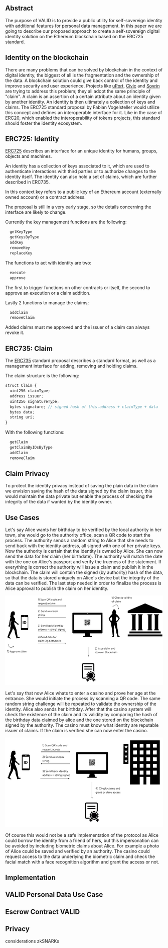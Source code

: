 ## Abstract 

The purpose of VALID is to provide a public utility for self-sovereign identity
with additional features for personal data management. In this paper we are
going to describe our proposed approach to create a self-sovereign digital
identity solution on the Ethereum blockchain based on the ERC725 standard.

## Identity on the blockchain 

There are many problems that can be solved by blockchain in the context of
digital identity, the biggest of all is the fragmentation and the ownership of
the data. A blockchain solution could give back control of the identity and
improve security and user experience. Projects like
[uPort](https://www.uport.me/), [Civic](https://www.civic.com/) and
[Sovrin](https://sovrin.org/) are trying to address this problem; they all
adopt the same principle of "claim". A claim is an assertion of a certain
attribute about an identity given by another identity. An identity is then
ultimately a collection of keys and claims. The ERC725 standard proposal by
Fabian Vogelsteller would utilize this concept and defines an interoperable
interface for it. Like in the case of ERC20, which enabled the interoperability
of tokens projects, this standard should foster the identity ecosystem.

## ERC725: Identity

[ERC725](https://github.com/ethereum/EIPs/issues/725) describes an interface
for an unique identity for humans, groups, objects and machines.

An identity has a collection of keys associated to it, which are used to
authenticate interactions with third parties or to authorize changes to the
identity itself. The identity can also hold a set of claims, which are further
described in ERC735.

In this context key refers to a public key of an Ethereum account (externally
owned account) or a contract address.

The proposal is still in a very early stage, so the details concerning the
interface are likely to change.

Currently the key management functions are the following:

```javascript
  getKeyType
  getKeysByType
  addKey
  removeKey
  replaceKey
```

The functions to act with identity are two:

```javascript
  execute
  approve
```

The first to trigger functions on other contracts or itself, the second to approve an execution or a claim addition.

Lastly 2 functions to manage the claims;

```javascript
  addClaim
  removeClaim
```

Added claims must me approved and the issuer of a claim can always revoke it.

## ERC735: Claim

The [ERC735](https://github.com/ethereum/EIPs/issues/735) standard proposal
describes a standard format, as well as a management interface for adding,
removing and holding claims.

The claim structure is the following:

```javascript
struct Claim {
  uint256 claimType;
  address issuer;
  uint256 signatureType;
  bytes signature; // signed hash of this.address + claimType + data
  bytes data;
  string uri;
}
```

With the following functions:

```javascript
  getClaim
  getClaimByIDsByType
  addClaim
  removeClaim
```

## Claim Privacy

To protect the identity privacy instead of saving the plain data in the claim
we envision saving the hash of the data signed by the claim issuer, this would
maintain the data private but enable the process of checking the integrity of
the data if wanted by the identity owner.

## Use Cases 

Let's say Alice wants her birthday to be verified by the local authority in her town, she would go to the authority office, scan a QR code to start the process. The authority sends a random string to Alice that she needs to send back with the identity address, all signed with one of her private keys. Now the authority is certain that the identity is owned by Alice. She can now send the data for her claim (her birthdate). The authority will match the date with the one on Alice's passport and verify the trueness of the statement. If everything is correct the authority will issue a claim and publish it in the blockchain. The claim will contain the signed (by authority) hash of the data, so that the data is stored uniquely on Alice's device but the integrity of the data can be verified. The last step needed in order to finalize the process is Alice approval to publish the claim on her identity.

![Use case 1](img/usecase1.png)

Let's say that now Alice whats to enter a casino and prove her age at the entrance. She would initiate the process by scanning a QR code. The same random string challenge will be repeated to validate the ownership of the identity. Alice also sends her birthday. After that the casino system will check the existence of the claim and its validity by comparing the hash of the birthday data claimed by alice and the one stored on the blockchain signed by the authority. The casino must know what identity are reputable issuer of claims. If the claim is verified she can now enter the casino.

![Use case 2](img/usecase2.png)

Of course this would not be a safe implementation of the protocol as Alice could borrow the identity from a friend of hers, but this impersonation can be avoided by including biometric claims about Alice. For example a photo of Alice could be saved and verified by an authority. The casino could request access to the data underlying the biometric claim and check the facial match with a face recognition algorithm and grant the access or not.


## Implementation


## VALID Personal Data Use Case 


## Escrow Contract VALID


## Privacy 

considerations
zkSNARKs

